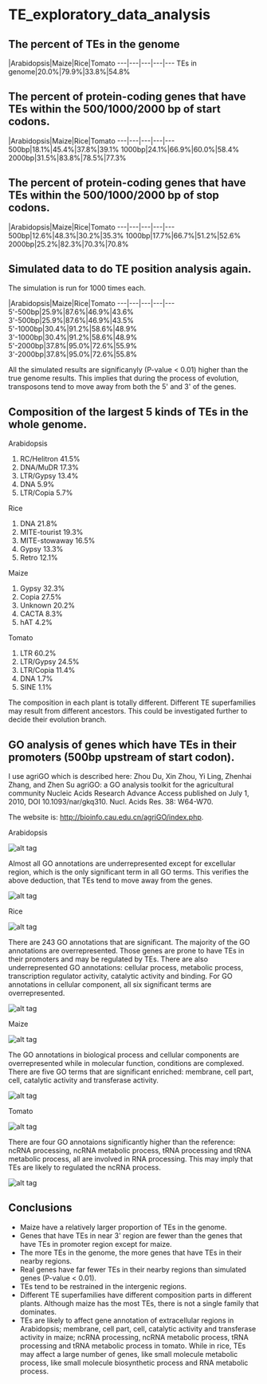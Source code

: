 # TE_exploratory_data_analysis

## The percent of TEs in the genome

 |Arabidopsis|Maize|Rice|Tomato
---|---|---|---|---
TEs in genome|20.0%|79.9%|33.8%|54.8%

## The percent of protein-coding genes that have TEs within the 500/1000/2000 bp of start codons.

 |Arabidopsis|Maize|Rice|Tomato
---|---|---|---|---
500bp|18.1%|45.4%|37.8%|39.1%
1000bp|24.1%|66.9%|60.0%|58.4%
2000bp|31.5%|83.8%|78.5%|77.3%

## The percent of protein-coding genes that have TEs within the 500/1000/2000 bp of stop codons.

 |Arabidopsis|Maize|Rice|Tomato
---|---|---|---|---
500bp|12.6%|48.3%|30.2%|35.3%
1000bp|17.7%|66.7%|51.2%|52.6%
2000bp|25.2%|82.3%|70.3%|70.8%

## Simulated data to do TE position analysis again.

The simulation is run for 1000 times each.

 |Arabidopsis|Maize|Rice|Tomato
---|---|---|---|---
5'-500bp|25.9%|87.6%|46.9%|43.6%
3'-500bp|25.9%|87.6%|46.9%|43.5%
5'-1000bp|30.4%|91.2%|58.6%|48.9%
3'-1000bp|30.4%|91.2%|58.6%|48.9%
5'-2000bp|37.8%|95.0%|72.6%|55.9%
3'-2000bp|37.8%|95.0%|72.6%|55.8%

All the simulated results are significanyly (P-value < 0.01) higher than the true genome results. This implies that during the process of evolution, transposons tend to move away from both the 5' and 3' of the genes.

## Composition of the largest 5 kinds of TEs in the whole genome. 

Arabidopsis
  1. RC/Helitron 41.5%
  2. DNA/MuDR 17.3%
  3. LTR/Gypsy 13.4%
  4. DNA 5.9%
  5. LTR/Copia 5.7%
  
Rice
  1. DNA 21.8%
  2. MITE-tourist 19.3%
  3. MITE-stowaway 16.5%
  4. Gypsy 13.3%
  5. Retro 12.1%
  
Maize
  1. Gypsy 32.3%
  2. Copia 27.5%
  3. Unknown 20.2%
  4. CACTA 8.3%
  5. hAT 4.2%
  
Tomato
  1. LTR 60.2%
  2. LTR/Gypsy 24.5%
  3. LTR/Copia 11.4%
  4. DNA 1.7%
  5. SINE 1.1%
  
The composition in each plant is totally different. Different TE superfamilies may result from different ancestors. This could be investigated further to decide their evolution branch.

## GO analysis of genes which have TEs in their promoters (500bp upstream of start codon).

I use agriGO which is described here: Zhou Du, Xin Zhou, Yi Ling, Zhenhai Zhang, and Zhen Su agriGO: a GO analysis toolkit for the agricultural community Nucleic Acids Research Advance Access published on July 1, 2010, DOI 10.1093/nar/gkq310. Nucl. Acids Res. 38: W64-W70. 

The website is: http://bioinfo.cau.edu.cn/agriGO/index.php.

Arabidopsis

![alt tag](https://github.com/luluxing/TE_exploratory_data_analysis/blob/master/rawdata/arabidopsis_TAIR10/agriGO_left_500/go.png)

Almost all GO annotations are underrepresented except for excellular region, which is the only significant term in all GO terms. This verifies the above deduction, that TEs tend to move away from the genes.

![alt tag](https://github.com/luluxing/TE_exploratory_data_analysis/blob/master/rawdata/arabidopsis_TAIR10/agriGO_left_500/significant.png)

Rice

![alt tag](https://github.com/luluxing/TE_exploratory_data_analysis/blob/master/rawdata/9311_rice/agriGO_left_500/go.png)

There are 243 GO annotations that are significant. The majority of the GO annotations are overrepresented. Those genes are prone to have TEs in their promoters and may be regulated by TEs. There are also underrepresented GO annotations: cellular process, metabolic process, transcription regulator activity, catalytic activity and binding. For GO annotations in cellular component, all six significant terms are overrepresented.

![alt tag](https://github.com/luluxing/TE_exploratory_data_analysis/blob/master/rawdata/9311_rice/agriGO_left_500/significant.png)

Maize

![alt tag](https://github.com/luluxing/TE_exploratory_data_analysis/blob/master/rawdata/maize/agriGO_left_500/go.png)

The GO annotations in biological process and cellular components are overrepresented while in molecular function, conditions are complexed. There are five GO terms that are significant enriched: membrane, cell part, cell, catalytic activity and transferase activity.

![alt tag](https://github.com/luluxing/TE_exploratory_data_analysis/blob/master/rawdata/maize/agriGO_left_500/significant.png)

Tomato

![alt tag](https://github.com/luluxing/TE_exploratory_data_analysis/blob/master/rawdata/tomato_ITAG2.4/agriGO_left_500/go.png)

There are four GO annotaions significantly higher than the reference: ncRNA processing, ncRNA metabolic process, tRNA processing and tRNA metabolic process, all are involved in RNA processing. This may imply that TEs are likely to regulated the ncRNA process.

![alt tag](https://github.com/luluxing/TE_exploratory_data_analysis/blob/master/rawdata/tomato_ITAG2.4/agriGO_left_500/significant.png)

## Conclusions

* Maize have a relatively larger proportion of TEs in the genome.
* Genes that have TEs in near 3' region are fewer than the genes that have TEs in promoter region except for maize.
* The more TEs in the genome, the more genes that have TEs in their nearby regions.
* Real genes have far fewer TEs in their nearby regions than simulated genes (P-value < 0.01).
* TEs tend to be restrained in the intergenic regions.
* Different TE superfamilies have different composition parts in different plants. Although maize has the most TEs, there is not a single family that dominates.
* TEs are likely to affect gene annotation of extracellular regions in Arabidopsis; membrane, cell part, cell, catalytic activity and transferase activity in maize; ncRNA processing, ncRNA metabolic process, tRNA processing and tRNA metabolic process in tomato. While in rice, TEs may affect a large number of genes, like small molecule metabolic process, like small molecule biosynthetic process and RNA metabolic process.
